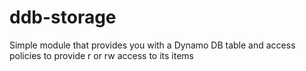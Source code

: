 # ddb-storage
Simple module that provides you with a Dynamo DB table and access policies to provide r or rw access to its items

